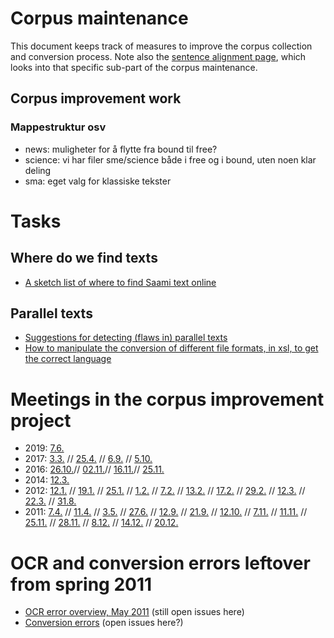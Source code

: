 # Corpus maintenance

This document keeps track of measures to improve the corpus collection and conversion process.
Note also the [sentence alignment page](/tools/tca2.html), which looks
into that specific sub-part of the corpus maintenance.

## Corpus improvement work

### Mappestruktur osv
* news: muligheter for å flytte fra bound til free?
* science: vi har filer sme/science både i free og i bound, uten noen klar deling
* sma: eget valg for klassiske tekster

# Tasks

## Where do we find texts
*  [A sketch list of where to find Saami text online](SaamiTextOnline.html)

## Parallel texts
* [Suggestions for detecting (flaws in) parallel texts](corpus_parallel_maintenance.html)
* [How to manipulate the conversion of different file formats, in xsl, to get the correct language](CorpusConvertingManipulation.html)

# Meetings in the corpus improvement project 

* 2019:
[  7.6.](../admin/corpus/Meeting_2019-06-07.html)
* 2017:
[  3.3.](../admin/corpus/Meeting_2017-03-03.html) //
  [ 25.4.](../admin/corpus/Meeting_2017-04-25.html) //
  [  6.9.](../admin/corpus/Meeting_2017-09-06.html) //
  [ 5.10.](../admin/corpus/Meeting_2017-10-05.html)
* 2016:
[ 26.10.](../admin/corpus/Meeting_2016-10-26.html)//
  [ 02.11.](../admin/corpus/Meeting_2016-11-02.html)//
  [ 16.11.](../admin/corpus/Meeting_2016-11-16.html)//
  [ 25.11.](../admin/corpus/Meeting_2016-11-25.html)
* 2014:
[ 12.3.](../admin/corpus/Meeting_2014-03-12.html) 
* 2012:
[ 12.1.](../admin/corpus/Meeting_2012-01-12.html) //
  [ 19.1.](../admin/corpus/Meeting_2012-01-19.html) //
  [ 25.1.](../admin/corpus/Meeting_2012-01-25.html) //
  [  1.2.](../admin/corpus/Meeting_2012-02-01.html) //
  [  7.2.](../admin/corpus/Meeting_2012-02-07.html) //
  [ 13.2.](../admin/corpus/Meeting_2012-02-13.html) //
  [ 17.2.](../admin/corpus/Meeting_2012-02-17.html) //
  [ 29.2.](../admin/corpus/Meeting_2012-02-29.html) //
  [ 12.3.](../admin/corpus/Meeting_2012-03-12.html) //
  [ 22.3.](../admin/corpus/Meeting_2012-03-22.html) //
  [ 31.8.](../admin/corpus/Meeting_2012-08-31.html)
* 2011:
[  7.4.](../admin/corpus/Meeting_2011-04-07.html) //
  [ 11.4.](../admin/corpus/Meeting_2011-04-11.html) //
  [  3.5.](../admin/corpus/Meeting_2011-05-03.html) //
  [ 27.6.](../admin/corpus/Meeting_2011-06-27.html) //
  [ 12.9.](../admin/corpus/Meeting_2011-09-12.html) //
  [ 21.9.](../admin/corpus/Meeting_2011-09-21.html) //
  [12.10.](../admin/corpus/Meeting_2011-10-12.html) //
  [ 7.11.](../admin/corpus/Meeting_2011-11-07.html) //
  [11.11.](../admin/corpus/Meeting_2011-11-11.html) //
  [25.11.](../admin/corpus/Meeting_2011-11-25.html) //
  [28.11.](../admin/corpus/Meeting_2011-11-28.html) //
  [ 8.12.](../admin/corpus/Meeting_2011-12-08.html) //
  [14.12.](../admin/corpus/Meeting_2011-12-14.html) //
  [20.12.](../admin/corpus/Meeting_2011-12-20.html)

# OCR and conversion errors leftover from spring 2011

* [OCR error overview, May 2011](corpus_ocr_may11.html) (still open issues here)
* [Conversion errors](corpus_conversionerrors_may11.html) (open issues here?)
